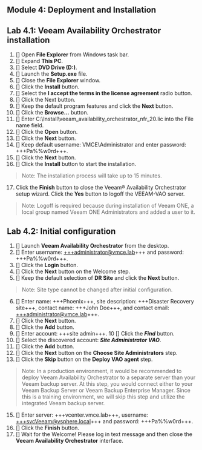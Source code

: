Module 4: Deployment and Installation
---

## Lab 4.1: Veeam Availability Orchestrator installation

1. [] Open **File Explorer** from Windows task bar.
2. [] Expand **This PC**.
3. [] Select **DVD Drive (D:)**.
4. [] Launch the **Setup.exe** file.
5. [] Close the **File Explorer** window.
6. [] Click the **Install** button.
7. [] Select the **I accept the terms in the license agreement** radio button.
8. [] Click the Next button.
9. [] Keep the default program features and click the **Next** button.
10. [] Click the **Browse...** button.
11. [] Enter C:\Install\veeam_availability_orchestrator_nfr_20.lic into the File name field.
12. [] Click the **Open** button.
13. [] Click the **Next** button.
14. [] Keep default username: VMCE\Administrator and enter password: +++Pa%%w0rd+++.
15. [] Click the **Next** button.
16. [] Click the **Install** button to start the installation.
> Note: The installation process will take up to 15 minutes.
17. Click the **Finish** button to close the Veeam® Availability Orchestrator setup wizard.
Click the **Yes** button to logoff the VEEAM-VAO server.
> Note: Logoff is required because during installation of Veeam ONE, a local group named Veeam ONE Administrators and added a user to it.

## Lab 4.2: Initial configuration
1. [] Launch **Veeam Availability Orchestrator** from the desktop.
2. [] Enter username: +++administrator@vmce.lab+++ and password: +++Pa%%w0rd+++.
3. [] Click the **Login** button.
4. [] Click the **Next** button on the Welcome step.
5. [] Keep the default selection of **DR Site** and click the **Next** button.
> Note: Site type cannot be changed after initial configuration.
6. [] Enter name: +++Phoenix+++, site description: +++Disaster Recovery site+++, contact name: +++John Doe+++, and contact email: +++administrator@vmce.lab+++.
7. [] Click the **Next** button.
8. [] Click the **Add** button.
9. [] Enter account: +++site admin+++.
10 [] Click the ***Find*** button.
11. [] Select the discovered account: ***Site Administrator VAO***.
12. [] Click the **Add** button.
13. [] Click the **Next** button on the **Choose Site Administrators** step.
14. [] Click the **Skip** button on the **Deploy VAO agent** step.
> Note: In a production environment, it would be recommended to deploy Veeam Availability Orchestrator to a separate server than your Veeam backup server. At this step, you would connect either to your Veeam Backup Server or Veeam Backup Enterprise Manager. Since this is a training environment, we will skip this step and utilize the integrated Veeam backup server.
15. [] Enter server: +++vcenter.vmce.lab+++, username: +++svcVeeam@vsphere.local+++ and password: +++Pa%%w0rd+++.
16. [] Click the **Finish** button.
17. [] Wait for the Welcome! Please log in text message and then close the **Veeam Availability Orchestrator** interface.
